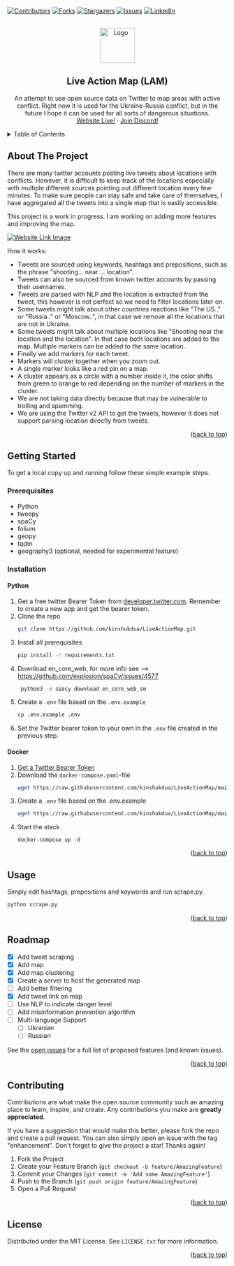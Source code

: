 <div id="top"></div>

[![Contributors][contributors-shield]][contributors-url]
[![Forks][forks-shield]][forks-url]
[![Stargazers][stars-shield]][stars-url]
[![Issues][issues-shield]][issues-url]
[![LinkedIn][linkedin-shield]][linkedin-url]



<!-- PROJECT LOGO -->
<br />
<div align="center">
  <a href="https://github.com/Live-Action-Map">
    <img src="https://dev.live-action-map.com/icon.png" alt="Logo" width="80" height="80">
  </a>

  <h2 align="center"> Live Action Map (LAM) </h2>

  <p align="center">
    An attempt to use open source data on Twitter to map areas with active conflict. Right now it is used for the Ukraine-Russia conflict, but in the future I hope it can be used for all sorts of dangerous situations.
    <br />
    <!-- <a href="https://github.com/kinshukdua/LiveActionMap/issues">Report Bug</a>
    ·
    <a href="https://github.com/kinshukdua/LiveActionMap/pulls">Add Feature</a>
    · -->
    <a href="https://live-action-map.com/">Website Live!</a>
    ·
    <a href="https://discord.gg/F8qJXSJj6S">Join Discord!</a>
  </p>
</div>



<!-- TABLE OF CONTENTS -->
<details>
  <summary>Table of Contents</summary>
  <ol>
    <li>
      <a href="#about-the-project">About The Project</a>
    </li>
    <li>
      <a href="#getting-started">Getting Started</a>
      <ul>
        <li><a href="#prerequisites">Prerequisites</a></li>
        <li><a href="#installation">Installation</a></li>
      </ul>
    </li>
    <li><a href="#usage">Usage</a></li>
    <li><a href="#roadmap">Roadmap</a></li>
    <li><a href="#contributing">Contributing</a></li>
    <li><a href="#license">License</a></li>
  </ol>
</details>



<!-- ABOUT THE PROJECT -->
## About The Project
There are many twitter accounts posting live tweets about locations with conflicts. However, it is difficult to keep track of the locations especially with multiple different sources pointing out different location every few minutes. To make sure people can stay safe and take care of themselves, I have aggregated all the tweets into a single map that is easily accessible.

This project is a work in progress. I am working on adding more features and improving the map.

<a href="https://live-action-map.com/">![Website Link Image](https://github.com/Live-Action-Map/OldLiveActionMap/raw/main/images/map.PNG)</a>


How it works:
 * Tweets are sourced using keywords, hashtags and prepositions, such as the phrase "shooting... near ... location".
 * Tweets can also be sourced from known twitter accounts by passing their usernames.
 * Tweets are parsed with NLP and the location is extracted from the tweet, this however is not perfect so we need to filter locations later on.
 * Some tweets might talk about other countries reactions like "The US.." or "Russia.." or "Moscow..", in that case we remove all the locations that are not in Ukraine.
 * Some tweets might talk about multiple locations like "Shooting near the location and the location". In that case both locations are added to the map.  Multiple markers can be added to the same location.
 * Finally we add markers for each tweet. 
 * Markers will cluster together when you zoom out.
 * A single marker looks like a red pin on a map.
 * A cluster appears as a circle with a number inside it, the color shifts from green to orange to red depending on the number of markers in the cluster.
 * We are not taking data directly because that may be vulnerable to trolling and spamming.
 * We are using the Twitter v2 API to get the tweets, however it does not support parsing location directly from tweets.

<p align="right">(<a href="#top">back to top</a>)</p>



<!-- GETTING STARTED -->
## Getting Started

To get a local copy up and running follow these simple example steps.

### Prerequisites
* Python
* tweepy
* spaCy
* folium
* geopy
* tqdm
* geography3 (optional, needed for experimental feature)


### Installation

#### Python

<div id="twitter-token"></div>

1. Get a free twitter Bearer Token from [developer.twitter.com](https://developer.twitter.com/en/docs/twitter-api/getting-started/getting-access-to-the-twitter-api). Remember to create a new app and get the bearer token.
2. Clone the repo
   ```sh
   git clone https://github.com/kinshukdua/LiveActionMap.git
   ```
3. Install all prerequisites
   ```sh
   pip install -r requirements.txt
   ```
4. Download en_core_web, for more info see --> https://github.com/explosion/spaCy/issues/4577
   ```sh
    python3 -m spacy download en_core_web_sm
   ```
5. Create a `.env` file based on the `.env.example`
   ```sh
   cp .env.example .env
   ```
6. Set the Twitter bearer token to your own in the `.env` file created in the previous step.

#### Docker

1. [Get a Twitter Bearer Token](#twitter-token)
1. Download the `docker-compose.yaml`-file
    ```sh
    wget https://raw.githubusercontent.com/kinshukdua/LiveActionMap/main/docker/docker-compose.yaml
    ```
1. Create a `.env` file based on the .env.example
    ```sh
    wget https://raw.githubusercontent.com/kinshukdua/LiveActionMap/main/.env.example -O .env 
    ```
1. Start the stack
    ```
    docker-compose up -d
    ```

<p align="right">(<a href="#top">back to top</a>)</p>



<!-- USAGE EXAMPLES -->
## Usage

Simply edit hashtags, prepositions and keywords and run scrape.py.

   ```python
   python scrape.py
   ```
<p align="right">(<a href="#top">back to top</a>)</p>



<!-- ROADMAP -->
## Roadmap

- [x] Add tweet scraping
- [x] Add map
- [x] Add map clustering
- [x] Create a server to host the generated map
- [ ] Add better filtering
- [x] Add tweet link on map
- [ ] Use NLP to indicate danger level
- [ ] Add misinformation prevention algorithm
- [ ] Multi-language Support
    - [ ] Ukranian
    - [ ] Russian

See the [open issues](https://github.com/kinshukdua/LiveActionMap/issues) for a full list of proposed features (and known issues).

<p align="right">(<a href="#top">back to top</a>)</p>



<!-- CONTRIBUTING -->
## Contributing

Contributions are what make the open source community such an amazing place to learn, inspire, and create. Any contributions you make are **greatly appreciated**.

If you have a suggestion that would make this better, please fork the repo and create a pull request. You can also simply open an issue with the tag "enhancement".
Don't forget to give the project a star! Thanks again!

1. Fork the Project
2. Create your Feature Branch (`git checkout -b feature/AmazingFeature`)
3. Commit your Changes (`git commit -m 'Add some AmazingFeature'`)
4. Push to the Branch (`git push origin feature/AmazingFeature`)
5. Open a Pull Request

<p align="right">(<a href="#top">back to top</a>)</p>



<!-- LICENSE -->
## License

Distributed under the MIT License. See `LICENSE.txt` for more information.

<p align="right">(<a href="#top">back to top</a>)</p>

<!-- MARKDOWN LINKS & IMAGES -->
<!-- https://www.markdownguide.org/basic-syntax/#reference-style-links -->
[contributors-shield]: https://img.shields.io/github/contributors/kinshukdua/LiveActionMap.svg?style=for-the-badge
[contributors-url]: https://github.com/kinshukdua/LiveActionMap/graphs/contributors
[forks-shield]: https://img.shields.io/github/forks/kinshukdua/LiveActionMap.svg?style=for-the-badge
[forks-url]: https://github.com/kinshukdua/LiveActionMap/network/members
[stars-shield]: https://img.shields.io/github/stars/kinshukdua/LiveActionMap.svg?style=for-the-badge
[stars-url]: https://github.com/kinshukdua/LiveActionMap/stargazers
[issues-shield]: https://img.shields.io/github/issues/kinshukdua/LiveActionMap.svg?style=for-the-badge
[issues-url]: https://github.com/kinshukdua/LiveActionMap/issues
[linkedin-shield]: https://img.shields.io/badge/-LinkedIn-black.svg?style=for-the-badge&logo=linkedin&colorB=555
[linkedin-url]: https://linkedin.com/in/dua
[product-screenshot]: ./github/images/screenshot.png
